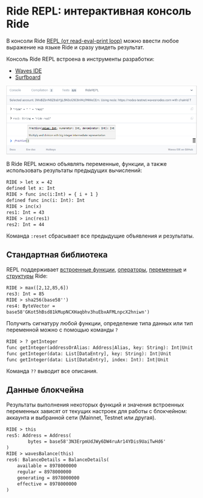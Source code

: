 # Ride REPL: интерактивная консоль Ride

В консоли Ride [REPL (от read-eval-print loop)](https://ru.wikipedia.org/wiki/REPL) можно ввести любое выражение на языке Ride и сразу увидеть результат.

Консоль Ride REPL встроена в инструменты разработки:

* [Waves IDE](/ru/building-apps/smart-contracts/tools/waves-ide)
* [Surfboard](/ru/building-apps/smart-contracts/tools/surfboard)

![](./_assets/repl.png)

В Ride REPL можно объявлять переменные, функции, а также использовать результаты предыдущих вычислений:

```
RIDE > let x = 42
defined let x: Int
RIDE > func inc(i:Int) = { i + 1 }
defined func inc(i: Int): Int
RIDE > inc(x)
res1: Int = 43
RIDE > inc(res1)
res2: Int = 44
```

Команда `:reset` сбрасывает все предыдущие объявления и результаты.

## Стандартная библиотека

REPL поддерживает [встроенные функции](/ru/ride/functions/built-in-functions/), [операторы](/ru/ride/operators), [переменные](/ru/ride/variables/built-in-variables) и [структуры](/ru/ride/structures/) Ride:

```
RIDE > max([2,12,85,6])
res3: Int = 85
RIDE > sha256(base58'')
res4: ByteVector = base58'GKot5hBsd81kMupNCXHaqbhv3huEbxAFMLnpcX2hniwn')
```

Получить сигнатуру любой функции, определение типа данных или тип переменной можно с помощью команды `?`

```
RIDE > ? getInteger
func getInteger(addressOrAlias: Address|Alias, key: String): Int|Unit
func getInteger(data: List[DataEntry], key: String): Int|Unit
func getInteger(data: List[DataEntry], index: Int): Int|Unit
```

Команда `??` выводит все описания.

## Данные блокчейна

Результаты выполнения некоторых функций и значения встроенных переменных зависят от текущих настроек для работы с блокчейном: аккаунта и выбранной сети (Mainnet, Testnet или другая).

```
RIDE > this
res5: Address = Address(
        bytes = base58'3N3ErpmUdJWy6DW4ruAr14YDis9UaiTwHd6'
)
RIDE > wavesBalance(this)
res6: BalanceDetails = BalanceDetails(
    available = 8978000000
    regular = 8978000000
    generating = 8978000000
    effective = 8978000000
)
```
